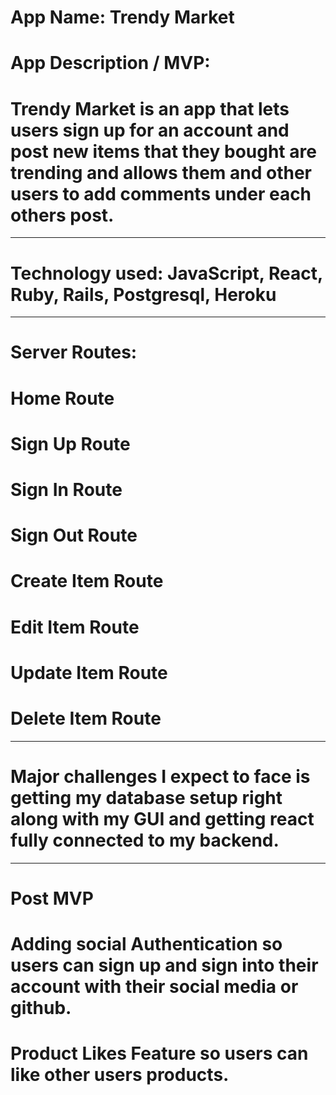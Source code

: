 # App Name: Trendy Market

# App Description / MVP:

# Trendy Market is an app that lets users sign up for an account and post new items that they bought are trending and allows them and other users to add comments under each others post.

---

# Technology used: JavaScript, React, Ruby, Rails, Postgresql, Heroku

---

# Server Routes:

# Home Route

# Sign Up Route

# Sign In Route

# Sign Out Route

# Create Item Route

# Edit Item Route

# Update Item Route

# Delete Item Route

---

# Major challenges I expect to face is getting my database setup right along with my GUI and getting react fully connected to my backend.

---

# Post MVP

# Adding social Authentication so users can sign up and sign into their account with their social media or github.

# Product Likes Feature so users can like other users products.
